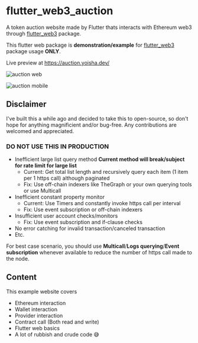 
# flutter_web3_auction

A token auction website made by Flutter thats interacts with Ethereum web3 through [flutter_web3](https://github.com/y-pakorn/flutter_web3) package.

This flutter web package is **demonstration/example** for [flutter_web3](https://github.com/y-pakorn/flutter_web3) package usage **ONLY**.

Live preview at <https://auction.yoisha.dev/>

![auction web](https://i.imgur.com/AJdZ0Fy.png)

![auction mobile](https://i.imgur.com/bhgxbQH.png)

## Disclaimer

I've built this a while ago and decided to take this to open-source, so don't hope for anything magnificient and/or bug-free. Any contributions are welcomed and appreciated.

### DO NOT USE THIS IN PRODUCTION

- Inefficient large list query method **Current method will break/subject for rate limit for large list**
  - Current: Get total list length and recursively query each item (1 item per 1 https call) although paginated
  - Fix: Use off-chain indexers like TheGraph or your own querying tools or use Multicall
- Inefficient constant property monitor
  - Current: Use Timers and constantly invoke https call per interval
  - Fix: Use event subscription or off-chain indexers
- Insufficient user account checks/monitors
  - Fix: Use event subscription and if-clause checks
- No error catching for invalid transaction/canceled transaction
- Etc.

For best case scenario, you should use **Multicall**/**Logs querying**/**Event subscription** whenever available to reduce the number of https call made to the node.

## Content

This example website covers

- Ethereum interaction
- Wallet interaction
- Provider interaction
- Contract call (Both read and write)
- Flutter web basics
- A lot of rubbish and crude code 😅
